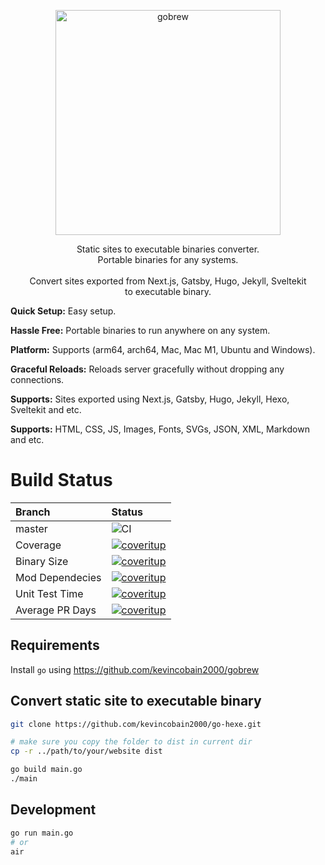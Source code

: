 <p align="center">
  <a href="https://github.com/kevincobain2000/go-hexe">
    <img alt="gobrew" src="https://imgur.com/pCMsDyq.png" width="360">
  </a>
</p>
<p align="center">
  Static sites to executable binaries converter.
  <br>
  Portable binaries for any systems.
  <br>
  <br>
  Convert sites exported from Next.js, Gatsby, Hugo, Jekyll, Sveltekit
  <br>
  to executable binary.
</p>

**Quick Setup:** Easy setup.

**Hassle Free:** Portable binaries to run anywhere on any system.

**Platform:** Supports (arm64, arch64, Mac, Mac M1, Ubuntu and Windows).

**Graceful Reloads:** Reloads server gracefully without dropping any connections.

**Supports:** Sites exported using Next.js, Gatsby, Hugo, Jekyll, Hexo, Sveltekit and etc.

**Supports:** HTML, CSS, JS, Images, Fonts, SVGs, JSON, XML, Markdown and etc.

# Build Status

| Branch          | Status                                                                                                                                                    |
| :-------------- | :-------------------------------------------------------------------------------------------------------------------------------------------------------- |
| master          | ![CI](https://github.com/kevincobain2000/go-hexe/actions/workflows/build.yml/badge.svg)                                                                   |
| Coverage        | [![coveritup](https://coveritup.app/embed/kevincobain2000/go-hexe?branch=master&type=coverage)](https://coveritup.app/kevincobain2000/go-hexe)            |
| Binary Size     | [![coveritup](https://coveritup.app/embed/kevincobain2000/go-hexe?branch=master&type=go-binary-size)](https://coveritup.app/kevincobain2000/go-hexe)      |
| Mod Dependecies | [![coveritup](https://coveritup.app/embed/kevincobain2000/go-hexe?branch=master&type=go-mod-dependencies)](https://coveritup.app/kevincobain2000/go-hexe) |
| Unit Test Time  | [![coveritup](https://coveritup.app/embed/kevincobain2000/go-hexe?branch=master&type=unit-test-run-time)](https://coveritup.app/kevincobain2000/go-hexe)  |
| Average PR Days | [![coveritup](https://coveritup.app/embed/kevincobain2000/go-hexe?branch=master&type=average-pr-days)](https://coveritup.app/kevincobain2000/go-hexe)     |



## Requirements

Install `go` using https://github.com/kevincobain2000/gobrew


## Convert static site to executable binary

```sh
git clone https://github.com/kevincobain2000/go-hexe.git

# make sure you copy the folder to dist in current dir
cp -r ../path/to/your/website dist

go build main.go
./main
```

## Development

```sh
go run main.go
# or
air
```
